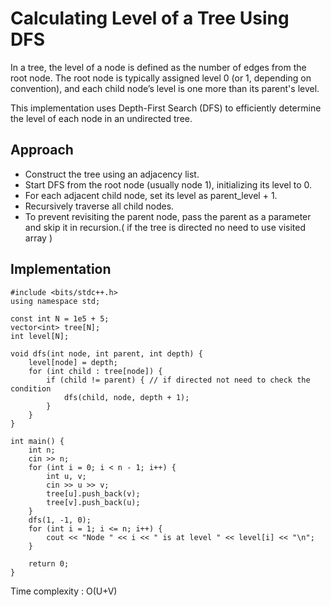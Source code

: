 # Calculating Level of a Tree Using DFS
In a tree, the level of a node is defined as the number of edges from the root node. The root node is typically assigned level 0 (or 1, depending on convention), and each child node’s level is one more than its parent's level.

This implementation uses Depth-First Search (DFS) to efficiently determine the level of each node in an undirected tree.</br>


## Approach
- Construct the tree using an adjacency list.
- Start DFS from the root node (usually node 1), initializing its level to 0.
- For each adjacent child node, set its level as parent_level + 1.
- Recursively traverse all child nodes.
- To prevent revisiting the parent node, pass the parent as a parameter and skip it in recursion.( if the tree is directed no need to use visited array ) </br>

## Implementation 
```
#include <bits/stdc++.h>
using namespace std;

const int N = 1e5 + 5;  
vector<int> tree[N];    
int level[N];          

void dfs(int node, int parent, int depth) {
    level[node] = depth; 
    for (int child : tree[node]) {
        if (child != parent) { // if directed not need to check the condition 
            dfs(child, node, depth + 1);
        }
    }
}

int main() {
    int n; 
    cin >> n;
    for (int i = 0; i < n - 1; i++) {
        int u, v;
        cin >> u >> v;
        tree[u].push_back(v);
        tree[v].push_back(u);
    }
    dfs(1, -1, 0);
    for (int i = 1; i <= n; i++) {
        cout << "Node " << i << " is at level " << level[i] << "\n";
    }

    return 0;
}
```
Time complexity : O(U+V)